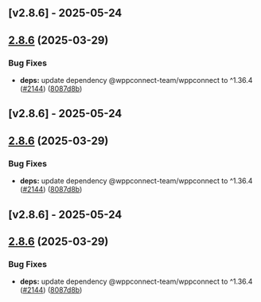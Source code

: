 ## [v2.8.6] - 2025-05-24
## [2.8.6](https://github.com/wppconnect-team/wppconnect-server/compare/v2.8.5...v2.8.6) (2025-03-29)


### Bug Fixes

* **deps:** update dependency @wppconnect-team/wppconnect to ^1.36.4 ([#2144](https://github.com/wppconnect-team/wppconnect-server/issues/2144)) ([8087d8b](https://github.com/wppconnect-team/wppconnect-server/commit/8087d8b136c7ad7ec11df59a10105fd98a7e4286))

## [v2.8.6] - 2025-05-24
## [2.8.6](https://github.com/wppconnect-team/wppconnect-server/compare/v2.8.5...v2.8.6) (2025-03-29)


### Bug Fixes

* **deps:** update dependency @wppconnect-team/wppconnect to ^1.36.4 ([#2144](https://github.com/wppconnect-team/wppconnect-server/issues/2144)) ([8087d8b](https://github.com/wppconnect-team/wppconnect-server/commit/8087d8b136c7ad7ec11df59a10105fd98a7e4286))

## [v2.8.6] - 2025-05-24
## [2.8.6](https://github.com/wppconnect-team/wppconnect-server/compare/v2.8.5...v2.8.6) (2025-03-29)


### Bug Fixes

* **deps:** update dependency @wppconnect-team/wppconnect to ^1.36.4 ([#2144](https://github.com/wppconnect-team/wppconnect-server/issues/2144)) ([8087d8b](https://github.com/wppconnect-team/wppconnect-server/commit/8087d8b136c7ad7ec11df59a10105fd98a7e4286))

